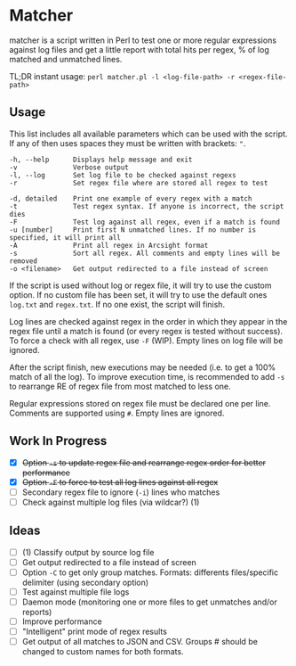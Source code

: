 # Matcher

matcher is a script written in Perl to test one or more regular expressions against log files and get a little report with total hits per regex, % of log matched and unmatched lines.

TL;DR instant usage: `perl matcher.pl -l <log-file-path> -r <regex-file-path>`

## Usage

This list includes all available parameters which can be used with the script. If any of then uses spaces they must be written with brackets: `"`.

```
-h, --help      Displays help message and exit
-v              Verbose output
-l, --log       Set log file to be checked against regexs
-r              Set regex file where are stored all regex to test

-d, detailed    Print one example of every regex with a match
-t              Test regex syntax. If anyone is incorrect, the script dies
-F              Test log against all regex, even if a match is found
-u [number]     Print first N unmatched lines. If no number is specified, it will print all
-A              Print all regex in Arcsight format
-s              Sort all regex. All comments and empty lines will be removed
-o <filename>   Get output redirected to a file instead of screen
```

If the script is used without log or regex file, it will try to use the custom option. If no custom file has been set, it will try to use the default ones `log.txt` and `regex.txt`. If no one exist, the script will finish.

Log lines are checked against regex in the order in which they appear in the regex file until a match is found (or every regex is tested without success). To force a check with all regex, use `-F` (WIP). Empty lines on log file will be ignored.

After the script finish, new executions may be needed (i.e. to get a 100% match of all the log). To improve execution time, is recommended to add `-s` to rearrange RE of regex file from most matched to less one.

Regular expressions stored on regex file must be declared one per line. Comments are supported using `#`. Empty lines are ignored.

## Work In Progress
- [x] ~~Option `-s` to update regex file and rearrange regex order for better performance~~
- [x] ~~Option `-F` to force to test all log lines against all regex~~
- [ ] Secondary regex file to ignore (`-i`) lines who matches
- [ ] Check against multiple log files (via wildcar?) (1)

## Ideas
- [ ] (1) Classify output by source log file
- [ ] Get output redirected to a file instead of screen
- [ ] Option `-C` to get only group matches. Formats: differents files/specific delimiter (using secondary option)
- [ ] Test against multiple file logs
- [ ] Daemon mode (monitoring one or more files to get unmatches and/or reports)
- [ ] Improve performance
- [ ] "Intelligent" print mode of regex results
- [ ] Get output of all matches to JSON and CSV. Groups # should be changed to custom names for both formats.